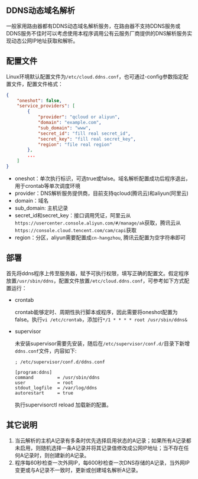 ## DDNS动态域名解析

一般家用路由器都有DDNS动态域名解析服务，在路由器不支持DDNS服务或DDNS服务不佳时可以考虑使用本程序调用公有云服务厂商提供的DNS解析服务实现动态公网IP地址获取和解析。

## 配置文件

Linux环境默认配置文件为`/etc/cloud.ddns.conf`，也可通过-config参数指定配置文件，配置文件格式：
```json
{
	"oneshot": false,
	"service_providers": [
        {
            "provider": "qcloud or aliyun",
            "domain": "example.com",
            "sub_domain": "www",
            "secret_id": "fill real secret_id",
            "secret_key": "fill real secret_key",
            "region": "file real region"
        },
        ...
    ]
}
```

- oneshot：单次执行标识，可选true或false。域名解析配置成功后程序退出，用于crontab等单次调度环境
- provider：DNS解析服务提供商，目前支持qcloud(腾讯云)和aliyun(阿里云)
- domain：域名
- sub_domain: 主机记录
- secret_id和secret_key：接口调用凭证，阿里云从`https://usercenter.console.aliyun.com/#/manage/ak`获取，腾讯云从`https://console.cloud.tencent.com/cam/capi`获取
- region：分区，aliyun需要配置成`cn-hangzhou`, 腾讯云配置为空字符串即可

## 部署

首先将ddns程序上传至服务器，赋予可执行权限，填写正确的配置文。假定程序放置`/usr/sbin/ddns`，配置文件放置`/etc/cloud.ddns.conf`，可参考如下方式配置运行：

* crontab

    crontab能够定时、周期性执行脚本或程序，因此需要将oneshot配置为false。执行`vi /etc/crontab`，添加行`*/1 * * * * root /usr/sbin/ddns&`
   
* supervisor

    未安装supervisor需要先安装，随后在`/etc/supervisor/conf.d/`目录下新增`ddns.conf`文件，内容如下:
    ```
    ; /etc/supervisor/conf.d/ddns.conf
    
    [program:ddns]
    command         = /usr/sbin/ddns
    user            = root
    stdout_logfile  = /var/log/ddns
    autorestart     = true
    ```
    执行supervisorctl reload 加载新的配置。
    
## 其它说明

1. 当云解析的主机A记录有多条时优先选择启用状态的A记录；如果所有A记录都未启用，则随机选择一条A记录并将其记录值修改成公网IP地址；当不存在任何A记录时，则创建新的A记录。
2. 程序每60秒检查一次外网IP，每600秒检查一次DNS存储的A记录，当外网IP变更或与A记录不一致时，更新或创建域名解析A记录。